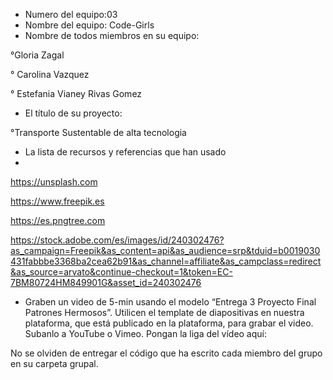 - Numero del equipo:03
- Nombre del equipo: Code-Girls
- Nombre de todos miembros en su equipo:

°Gloria Zagal

° Carolina Vazquez 

°  Estefania Vianey Rivas Gomez

- El título de su proyecto:

°Transporte Sustentable de alta tecnologia

- La lista de recursos y referencias que han usado
- 
https://unsplash.com

https://www.freepik.es

https://es.pngtree.com

https://stock.adobe.com/es/images/id/240302476?as_campaign=Freepik&as_content=api&as_audience=srp&tduid=b0019030431fabbbe3368ba2cea62b91&as_channel=affiliate&as_campclass=redirect&as_source=arvato&continue-checkout=1&token=EC-7BM80724HM849901G&asset_id=240302476

- Graben un video de 5-min usando el modelo “Entrega 3 Proyecto Final Patrones Hermosos”. Utilicen el template de diapositivas en nuestra plataforma, que está publicado en la plataforma, para grabar el video. Subanlo a YouTube o Vimeo. Pongan la liga del vídeo aquí: 

No se olviden de entregar el código que ha escrito cada miembro del grupo en su carpeta grupal.

